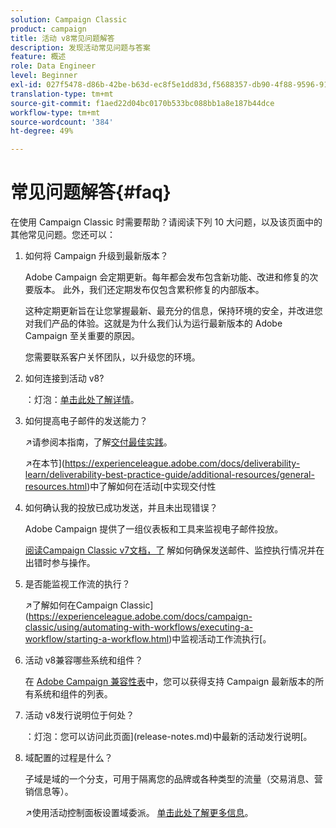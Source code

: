 ```yaml
---
solution: Campaign Classic
product: campaign
title: 活动 v8常见问题解答
description: 发现活动常见问题与答案
feature: 概述
role: Data Engineer
level: Beginner
exl-id: 027f5478-d86b-42be-b63d-ec8f5e1dd83d,f5688357-db90-4f88-9596-91e9d0a20d75
translation-type: tm+mt
source-git-commit: f1aed22d04bc0170b533bc088bb1a8e187b44dce
workflow-type: tm+mt
source-wordcount: '384'
ht-degree: 49%

---
```


# 常见问题解答{#faq}

在使用 Campaign Classic 时需要帮助？请阅读下列 10 大问题，以及该页面中的其他常见问题。您还可以：

1. 如何将 Campaign 升级到最新版本？

   Adobe Campaign 会定期更新。每年都会发布包含新功能、改进和修复的次要版本。 此外，我们还定期发布仅包含累积修复的内部版本。

   这种定期更新旨在让您掌握最新、最充分的信息，保持环境的安全，并改进您对我们产品的体验。这就是为什么我们认为运行最新版本的 Adobe Campaign 至关重要的原因。

   您需要联系客户关怀团队，以升级您的环境。

1. 如何连接到活动 v8?

   ：灯泡：[单击此处了解详情](connect.md)。

1. 如何提高电子邮件的发送能力？

   :arrow_upper_right:请参阅本指南，了解[交付最佳实践](https://experienceleague.adobe.com/docs/deliverability-learn/deliverability-best-practice-guide/introduction.html?lang=zh-Hans)。

   :arrow_upper_right:在本节](https://experienceleague.adobe.com/docs/deliverability-learn/deliverability-best-practice-guide/additional-resources/general-resources.html)中了解如何在活动[中实现交付性

1. 如何确认我的投放已成功发送，并且未出现错误？

   Adobe Campaign 提供了一组仪表板和工具来监视电子邮件投放。

   [阅读Campaign Classic v7文档，了](https://experienceleague.adobe.com/docs/campaign-classic/using/sending-messages/monitoring-deliveries/about-delivery-monitoring.html) 解如何确保发送邮件、监控执行情况并在出错时参与操作。

1. 是否能监视工作流的执行？

   :arrow_upper_right:了解如何在Campaign Classic](https://experienceleague.adobe.com/docs/campaign-classic/using/automating-with-workflows/executing-a-workflow/starting-a-workflow.html)中监视活动工作流执行[。

1. 活动 v8兼容哪些系统和组件？

   在 [Adobe Campaign 兼容性表](compatibility-matrix.md)中，您可以获得支持 Campaign 最新版本的所有系统和组件的列表。

1. 活动 v8发行说明位于何处？

   ：灯泡：您可以访问此页面](release-notes.md)中最新的活动发行说明[。

1. 域配置的过程是什么？

   子域是域的一个分支，可用于隔离您的品牌或各种类型的流量（交易消息、营销信息等）。

   :arrow_upper_right:使用活动控制面板设置域委派。 [单击此处了解更多信息](https://experienceleague.adobe.com/docs/control-panel/using/subdomains-and-certificates/subdomains-branding.html)。

